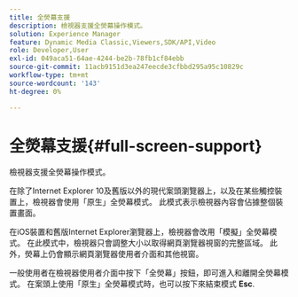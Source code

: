 ```yaml
---
title: 全熒幕支援
description: 檢視器支援全熒幕操作模式。
solution: Experience Manager
feature: Dynamic Media Classic,Viewers,SDK/API,Video
role: Developer,User
exl-id: 049aca51-64ae-4244-be2b-78fb1cf84ebb
source-git-commit: 11acb9151d3ea247eecde3cfbbd295a95c10829c
workflow-type: tm+mt
source-wordcount: '143'
ht-degree: 0%

---
```


# 全熒幕支援{#full-screen-support}

檢視器支援全熒幕操作模式。

在除了Internet Explorer 10及舊版以外的現代案頭瀏覽器上，以及在某些觸控裝置上，檢視器會使用「原生」全熒幕模式。 此模式表示檢視器內容會佔據整個裝置畫面。

在iOS裝置和舊版Internet Explorer瀏覽器上，檢視器會改用「模擬」全熒幕模式。 在此模式中，檢視器只會調整大小以取得網頁瀏覽器視窗的完整區域。 此外，熒幕上仍會顯示網頁瀏覽器使用者介面和其他視窗。

一般使用者在檢視器使用者介面中按下「全熒幕」按鈕，即可進入和離開全熒幕模式。 在案頭上使用「原生」全熒幕模式時，也可以按下來結束模式 **Esc**.
